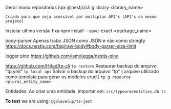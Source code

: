 Gerar mono repositorios
npx @nestjs/cli g library <library_name>

	Criado para que seja acessível por multiplas API's (API's do mesmo projeto)


Instalar ultima versão fixa
npm install --save-exact <package_name>

body-parser
Apenas tratar JSON como JSON e não como stringfy
https://docs.nestjs.com/faq/raw-body#body-parser-size-limit

logger pino
https://github.com/iamolegga/nestjs-pino

https://github.com/H4ad/tp-cli
`tp restore` Restaurar backup do arquivo "tp.yml"
`tp local api` Salvar o backup do arquivo "tp" ( arquivo utilizado como template para gerar os modelos crud )
`tp g resource <plural_entity_name>`

Entidades:
    Ao criar uma entidade, importar em: `src/typeorm/entities.db.ts`

**To test** we are using: `@golevelup/ts-jest`
